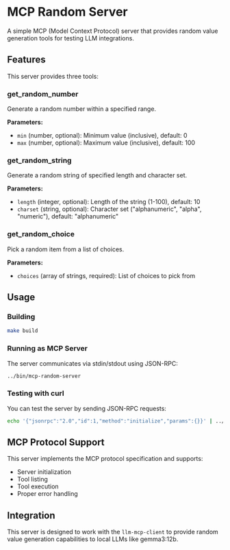 # MCP Random Server

A simple MCP (Model Context Protocol) server that provides random value generation tools for testing LLM integrations.

## Features

This server provides three tools:

### get_random_number
Generate a random number within a specified range.

**Parameters:**
- `min` (number, optional): Minimum value (inclusive), default: 0
- `max` (number, optional): Maximum value (inclusive), default: 100

### get_random_string  
Generate a random string of specified length and character set.

**Parameters:**
- `length` (integer, optional): Length of the string (1-100), default: 10
- `charset` (string, optional): Character set ("alphanumeric", "alpha", "numeric"), default: "alphanumeric"

### get_random_choice
Pick a random item from a list of choices.

**Parameters:**
- `choices` (array of strings, required): List of choices to pick from

## Usage

### Building
```bash
make build
```

### Running as MCP Server
The server communicates via stdin/stdout using JSON-RPC:

```bash
../bin/mcp-random-server
```

### Testing with curl
You can test the server by sending JSON-RPC requests:

```bash
echo '{"jsonrpc":"2.0","id":1,"method":"initialize","params":{}}' | ../bin/mcp-random-server
```

## MCP Protocol Support

This server implements the MCP protocol specification and supports:
- Server initialization
- Tool listing  
- Tool execution
- Proper error handling

## Integration

This server is designed to work with the `llm-mcp-client` to provide random value generation capabilities to local LLMs like gemma3:12b.